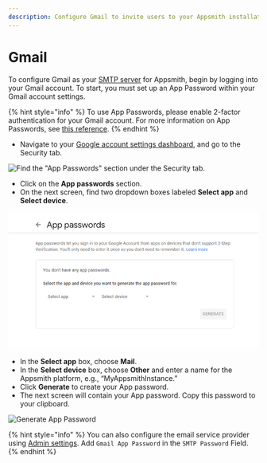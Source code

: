 ```yaml
---
description: Configure Gmail to invite users to your Appsmith installation
---
```


# Gmail

To configure Gmail as your [SMTP server](https://developer.mozilla.org/en-US/docs/Glossary/SMTP) for Appsmith, begin by logging into your Gmail account. To start, you must set up an App Password within your Gmail account settings.

{% hint style="info" %}
To use App Passwords, please enable 2-factor authentication for your Gmail account. For more information on App Passwords, see [this reference](https://support.google.com/accounts/answer/185833?hl=en).
{% endhint %}

* Navigate to your [Google account settings dashboard](https://myaccount.google.com), and go to the Security tab.

![Find the "App Passwords" section under the Security tab.](../../../../.gitbook/assets/Security\_Full.png)

* Click on the **App passwords** section.
* On the next screen, find two dropdown boxes labeled **Select app** and **Select device**.

![](../../../../.gitbook/assets/dropdowns.png)

* In the **Select app** box, choose **Mail**.
* In the **Select device** box, choose **Other** and enter a name for the Appsmith platform, e.g., “MyAppsmithInstance.”
* Click **Generate** to create your App password.
* The next screen will contain your App password. Copy this password to your clipboard.

![Generate App Password](../../../../.gitbook/assets/app\_pass\_generated\_edit.png)

{% hint style="info" %}
You can also configure the email service provider using [Admin settings](./#configure-using-admin-settings). Add `Gmail App Password` in the `SMTP Password` Field.
{% endhint %}

